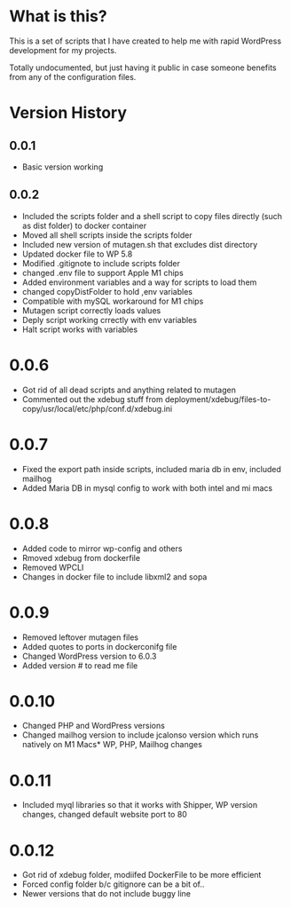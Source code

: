 # What is this?

This is a set of scripts that I have created to help me with rapid WordPress
development for my projects.

Totally undocumented, but just having it public in case someone benefits from
any of the configuration files.

# Version History

## 0.0.1 

* Basic version working

## 0.0.2

* Included the scripts folder and a shell script to copy files directly (such as dist folder) to docker container
* Moved all shell scripts inside the scripts folder
* Included new version of mutagen.sh that excludes dist directory
* Updated docker file to WP 5.8
* Modified .gitignote to include scripts folder
* changed .env file to support Apple M1 chips
* Added environment variables and a way for scripts to load them 
* changed copyDistFolder to hold ,env variables
* Compatible with mySQL workaround for M1 chips
* Mutagen script correctly loads values
* Deply script working crrectly with env variables
* Halt script works with variables

# 0.0.6

* Got rid of all dead scripts and anything related to mutagen
* Commented out the xdebug stuff from deployment/xdebug/files-to-copy/usr/local/etc/php/conf.d/xdebug.ini

# 0.0.7

* Fixed the export path inside scripts, included maria db in env, included mailhog
* Added Maria DB in mysql config to work with both intel and mi macs

# 0.0.8

* Added code to mirror wp-config and others
* Rmoved xdebug from dockerfile
* Removed WPCLI
* Changes in docker file to include libxml2 and sopa

# 0.0.9

* Removed leftover mutagen files
* Added quotes to ports in dockerconifg file
* Changed WordPress version to 6.0.3
* Added version # to read me file

# 0.0.10

* Changed PHP and WordPress versions
* Changed mailhog version to include jcalonso version which runs natively on M1 Macs* WP, PHP, Mailhog changes


# 0.0.11 

* Included myql libraries so that it works with Shipper, WP version changes, changed default website port to 80

# 0.0.12 

* Got rid of xdebug folder, modiifed DockerFile to be more efficient
* Forced config folder b/c gitignore can be a bit of..
* Newer versions that do not include buggy line

